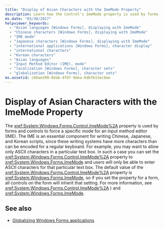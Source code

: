 ```yaml
---
title: "Display of Asian Characters with the ImeMode Property"
description: Learn how the Control's ImeMode property is used by forms and controls to force a mode for an IME used for writing Asian language scripts.
ms.date: "03/30/2017"
helpviewer_keywords: 
  - "Asian languages [Windows Forms], displaying with ImeMode"
  - "Chinese characters [Windows Forms], displaying with ImeMode"
  - "IME mode"
  - "Japanese characters [Windows Forms], displaying with ImeMode"
  - "international applications [Windows Forms], character display"
  - "international characters"
  - "Korean characters"
  - "Asian languages"
  - "Input Method Editor (IME), mode"
  - "localization [Windows Forms], character sets"
  - "globalization [Windows Forms], character sets"
ms.assetid: c60ae399-0dab-4f07-9dea-6dbfb15ec0ae
---
```

# Display of Asian Characters with the ImeMode Property

The <xref:System.Windows.Forms.Control.ImeMode%2A> property is used by forms and controls to force a specific mode for an input method editor (IME). The IME is an essential component for writing Chinese, Japanese, and Korean scripts, since these writing systems have more characters than can be encoded for a regular keyboard. For example, you may want to allow only ASCII characters in a particular text box. In such a case you can set the <xref:System.Windows.Forms.Control.ImeMode%2A> property to <xref:System.Windows.Forms.ImeMode> and users will only be able to enter ASCII characters for that particular text box. The default value of the <xref:System.Windows.Forms.Control.ImeMode%2A> property is <xref:System.Windows.Forms.ImeMode>, so if you set the property for a form, all controls on the form will inherit that setting. For more information, see <xref:System.Windows.Forms.Control.ImeMode%2A>
) and <xref:System.Windows.Forms.ImeMode>.  
  
## See also

- [Globalizing Windows Forms applications](globalizing-windows-forms.md)
